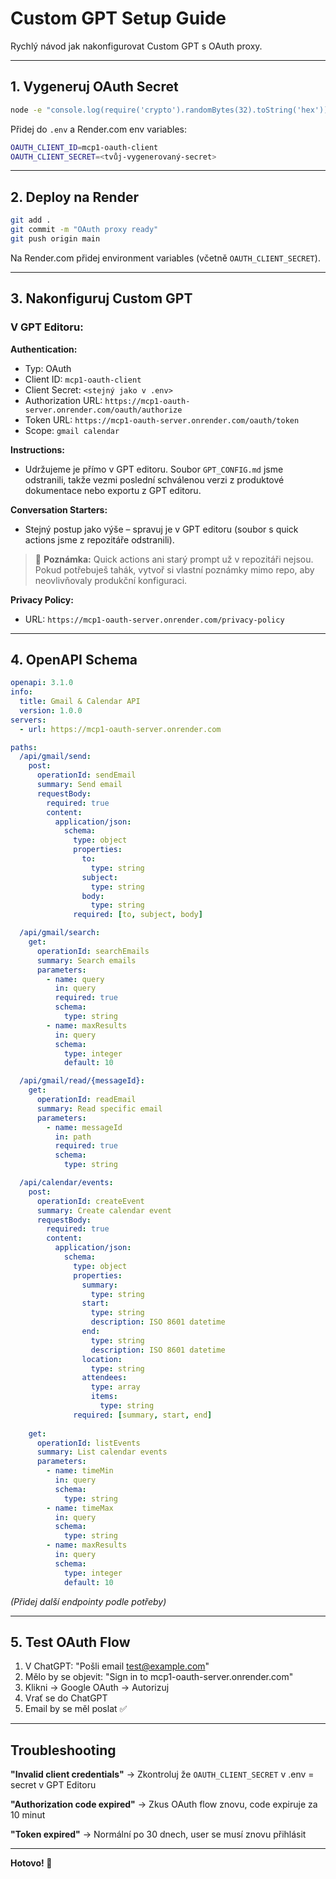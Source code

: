 # Custom GPT Setup Guide

Rychlý návod jak nakonfigurovat Custom GPT s OAuth proxy.

---

## 1. Vygeneruj OAuth Secret

```bash
node -e "console.log(require('crypto').randomBytes(32).toString('hex'))"
```

Přidej do `.env` a Render.com env variables:
```bash
OAUTH_CLIENT_ID=mcp1-oauth-client
OAUTH_CLIENT_SECRET=<tvůj-vygenerovaný-secret>
```

---

## 2. Deploy na Render

```bash
git add .
git commit -m "OAuth proxy ready"
git push origin main
```

Na Render.com přidej environment variables (včetně `OAUTH_CLIENT_SECRET`).

---

## 3. Nakonfiguruj Custom GPT

### V GPT Editoru:

**Authentication:**
- Typ: OAuth
- Client ID: `mcp1-oauth-client`
- Client Secret: `<stejný jako v .env>`
- Authorization URL: `https://mcp1-oauth-server.onrender.com/oauth/authorize`
- Token URL: `https://mcp1-oauth-server.onrender.com/oauth/token`
- Scope: `gmail calendar`

**Instructions:**
- Udržujeme je přímo v GPT editoru. Soubor `GPT_CONFIG.md` jsme odstranili, takže vezmi poslední schválenou verzi z produktové dokumentace nebo exportu z GPT editoru.

**Conversation Starters:**
- Stejný postup jako výše – spravuj je v GPT editoru (soubor s quick actions jsme z repozitáře odstranili).

> 📎 **Poznámka:** Quick actions ani starý prompt už v repozitáři nejsou. Pokud potřebuješ tahák, vytvoř si vlastní poznámky mimo repo, aby neovlivňovaly produkční konfiguraci.

**Privacy Policy:**
- URL: `https://mcp1-oauth-server.onrender.com/privacy-policy`

---

## 4. OpenAPI Schema

```yaml
openapi: 3.1.0
info:
  title: Gmail & Calendar API
  version: 1.0.0
servers:
  - url: https://mcp1-oauth-server.onrender.com

paths:
  /api/gmail/send:
    post:
      operationId: sendEmail
      summary: Send email
      requestBody:
        required: true
        content:
          application/json:
            schema:
              type: object
              properties:
                to:
                  type: string
                subject:
                  type: string
                body:
                  type: string
              required: [to, subject, body]

  /api/gmail/search:
    get:
      operationId: searchEmails
      summary: Search emails
      parameters:
        - name: query
          in: query
          required: true
          schema:
            type: string
        - name: maxResults
          in: query
          schema:
            type: integer
            default: 10

  /api/gmail/read/{messageId}:
    get:
      operationId: readEmail
      summary: Read specific email
      parameters:
        - name: messageId
          in: path
          required: true
          schema:
            type: string

  /api/calendar/events:
    post:
      operationId: createEvent
      summary: Create calendar event
      requestBody:
        required: true
        content:
          application/json:
            schema:
              type: object
              properties:
                summary:
                  type: string
                start:
                  type: string
                  description: ISO 8601 datetime
                end:
                  type: string
                  description: ISO 8601 datetime
                location:
                  type: string
                attendees:
                  type: array
                  items:
                    type: string
              required: [summary, start, end]
    
    get:
      operationId: listEvents
      summary: List calendar events
      parameters:
        - name: timeMin
          in: query
          schema:
            type: string
        - name: timeMax
          in: query
          schema:
            type: string
        - name: maxResults
          in: query
          schema:
            type: integer
            default: 10
```

*(Přidej další endpointy podle potřeby)*

---

## 5. Test OAuth Flow

1. V ChatGPT: "Pošli email test@example.com"
2. Mělo by se objevit: "Sign in to mcp1-oauth-server.onrender.com"
3. Klikni → Google OAuth → Autorizuj
4. Vrať se do ChatGPT
5. Email by se měl poslat ✅

---

## Troubleshooting

**"Invalid client credentials"**
→ Zkontroluj že `OAUTH_CLIENT_SECRET` v .env = secret v GPT Editoru

**"Authorization code expired"**
→ Zkus OAuth flow znovu, code expiruje za 10 minut

**"Token expired"**
→ Normální po 30 dnech, user se musí znovu přihlásit

---

**Hotovo! 🚀**
